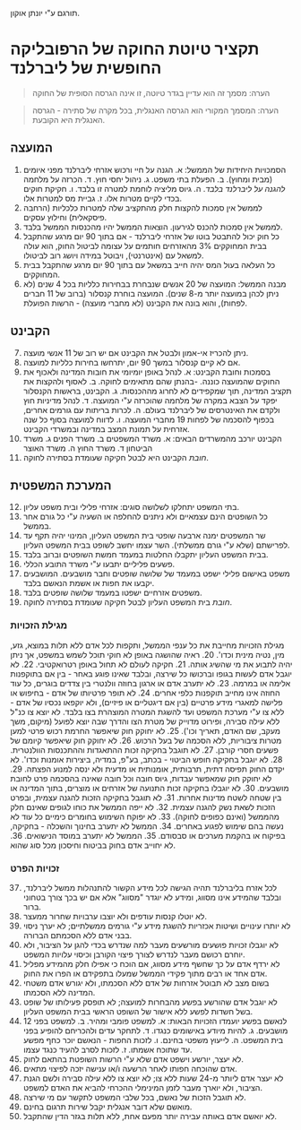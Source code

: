 תורגם ע"י יונתן אוקון.

# תקציר טיוטת החוקה של הרפובליקה החופשית של ליברלנד

> הערה: מסמך זה הוא עדיין בגדר טיוטה, זו אינה הגרסה הסופית של החוקה

> הערה: המסמך המקורי הוא הגרסה האנגלית, בכל מקרה של סתירה - הגרסה האנגלית היא הקובעת.

## המועצה
1. הסמכויות היחידות של הממשל:
א. הגנה על חיי ורכוש אזרחי ליברלנד מפני איומים (מבית ומחוץ).
ב. הפעלת בתי משפט.
ג. ניהול יחסי חוץ.
ד. הכרזה על מלחמה *להגנה על ליברלנד בלבד*.
ה. גיוס מליציה לוחמת למטרה זו בלבד.
ו. חקיקת חוקים בכדי לקיים מטרות אלו.
ז. גביית מס למטרות אלו.
2. לממשל אין סמכות להקצות חלק מהתקציב שלה למטרות כלכליות (הרחבה פיסקאלית) וחילוץ עסקים.
3. לממשל אין סמכות להכנס לגירעון. הוצאות הממשל יהיו מהכנסות הממשל בלבד.
4. כל חוק יכול להתבטל בוטו של אזרחי ליברלנד - אם בתוך 90 יום מרגע שהתקבל בבית המחוקקים 3% מהאזרחים חותמים על עצומה לביטול החוק, הוא עולה למשאל עם (אינטרנטי), ויבוטל במידה ויושג רוב לביטולו.
5. כל העלאה בעול המס יהיה חייב במשאל עם בתוך 90 יום מרגע שהתקבל בבית המחוקקים.
6. מבנה הממשל: המועצה של 20 אנשים שנבחרת בבחירות כלליות בכל 4 שנים (לא ניתן לכהן במועצה יותר מ-8 שנים). המועצה בוחרת קנסלור (ברוב של 11 חברים לפחות), והוא בונה את הקבינט (לא מחברי מועצה) - הרשות הפועלת.

## הקבינט
7. ניתן להכריז אי-אמון ולבטל את הקבינט אם יש רוב של 11 אנשי מועצה.
8. אם לא קיים קנסלור במשך 90 יום, יתרחשו בחירות כלליות למועצה.
9. בסמכות וחובת הקבינט:
א. לנהל באופן יומיומי את חובות המדינה ולאכוף את החוקים שהמועצה כוננה. -בהנתן שהם מתאימים לחוקה.
ב. לאסוף ולהקצות את תקציב המדינה, תוך שמקפידים לא לחרוג מההכנסות.
ג. הקבינט, בראשות הקנסלור יפקד על הצבא במקרה של מלחמה שהוכרזה ע"י המועצה.
ד. לנהל מדיניות חוץ ולקדם את האינטרסים של ליברלנד בעולם.
ה. לכרות בריתות עם גורמים אחרים, בכפוף להסכמה של לפחות 19 מחברי המועצה.
ו. לדווח למועצה בסוף כל שנה אזרחית על תמונת המצב במדינה ובמשרדי הקבינט.
10. הקבינט יורכב מהמשרדים הבאים:
א. משרד המשפטים
ב. משרד הפנים
ג. משרד הביטחון
ד. משרד החוץ
ה. משרד האוצר
11. *חובת* הקבינט היא לבטל חקיקה שעומדת בסתירה לחוקה.

## המערכת המשפטית
12. בתי המשפט יתחלקו לשלושה סוגים: אזרחי פלילי ובית משפט עליון.
13. כל השופטים הינם עצמאיים ולא ניתנים להחלפה או השעיה ע"י כל גורם אחר בממשל.
14. שר המשפטים ימנה ארבעה שופטי בית המשפט העליון, המינוי יהיה תקף עד לפרישתם (שלא ע"י גורם ממשלתי). השר עצמו יחשב לשופט בבית המשפט העליון.
15. בבית המשפט העליון יתקבלו החלטות במעמד חמשת השופטים וברוב בלבד.
16. פשעים פליליים יתבעו ע"י משרד התובע הכללי.
17. משפט באישום פלילי ישפט במעמד של שלושה שופטים וחבר מושבעים. המושבעים יקבעו את חפות או אשמת הנאשם בלבד.
18. משפטים אזרחיים ישפטו במעמד שלושה שופטים בלבד.
19. *חובת* בית המשפט העליון לבטל חקיקה שעומדת בסתירה לחוקה.

### מגילת הזכויות
מגילת הזכויות מחייבת את כל ענפי הממשל, ותקפות לכל אדם ללא תלות במוצא, גזע, מין, נטיה מינית וכדו'.
20. ראיה שהושגה באופן לא חוקי תוכל לשמש במשפט, אך ניתן יהיה לתבוע את מי שהשיג אותה.
21. חקיקה לעולם לא תחול באופן רטרואקטיבי.
22. לא יוגבל אדם לעשות בגופו וברכושו כל שירצה, ובלבד שאינו פוגע באחר - בין אם בתוקפנות אלימה או במרמה.
23. לא יתערב אדם או ארגון בחוזה וולנטרי בין צדדים בוגרים, כל עוד החוזה אינו מחייב תוקפנות כלפי אחרים.
24. לא תופר פרטיותו של אדם - בחיפוש או פלישה למאגרי מידע פרטיים (בין אם דיגטליים או פיזיים), ולא יוקפאו נכסיו של אדם - ללא צו ע"י מערכת המשפט ועד להשגת המטרה המוצהרת בצו בלבד. לא יוצא צו כנ"ל ללא עילה סבירה, ופירוט מדוייק של מטרת הצו והדרך שבה יוצא לפועל (מיקום, משך מעקב, שם האדם, תאריך וכו').
25. לא יחוקק חוק שיאפשר החרמת רכוש פרטי למען מטרות ציבוריות, ללא הסכמה של בעל הרכוש.
26. לא יחוקק חוק שיאפשר קיומם של פשעים חסרי קורבן.
27. לא תוגבל בחקיקה זכות ההתאגדות וההתכנסות הוולנטרית.
28. לא יוגבל בחקיקה חופש הביטוי - בכתב, בע"פ, במדיה, ביצירות אומנות וכדו'. לא יקדם החוק תפיסה דתית, תרבותית, אומנותית או מדעית ולא ינסה למנוע הפצתה.
29. לא יחוקק חוק שמאפשר עבדות, גיוס חובה וכל חובה שאינה בהסכמה פרט לחובת מושבעים.
30. לא יוגבלו בחקיקה זכות התנועה של אזרחים או מוצרים, בתוך המדינה או בין שטחה לשטח מדינות אחרות.
31. לא תוגבל בחקיקה הזכות להגנה עצמית, ובפרט הזכות לשאת נשק להגנה עצמית.
32. לא ייפה הממשל את כוחו לגופים שאינם חלק מהממשל (ואינם כפופים לחוקה).
33. לא יפוקח השימוש בחומרים כימיים כל עוד לא נעשה בהם שימוש לפגוע באחרים.
34. הממשל לא יתערב בחינוך והשכלה - בחקיקה, בפיקוח או בהקמת מערכים או סבסודם.
35. הממשל לא יתערב במוסד הנישואים.
36. לא יחוייב אדם בחוק בביטוח וחיסכון מכל סוג שהוא.

### זכויות הפרט
37. לכל אזרח בליברלנד תהיה הגישה לכל מידע הקשור להתנהלות ממשל ליברלנד, ובלבד שהמידע אינו מסווג, ומידע לא יוגדר "מסווג" אלא אם יש בכך צורך בטחוני ברור.
38. לא יוטלו קנסות עודפים ולא יוצבו ערבויות שחרור ממעצר.
39. לא יותרו עינויים ושיטות אכזריות להשגת מידע ע"י גורמים ממשלתיים; לא יערך ניסוי בבני אדם ללא הסכמתם הברורה.
40. לא יוגבלו זכויות פושעים מורשעים מעבר למה שנדרש בכדי להגן על הציבור, ולא יוחרם רכושם מעבר לנדרש לצורך פיצוי הקורבן וכיסוי עלויות המשפט.
41. לא ירדף אדם על כך שחשף מידע מסווג, אם הוכח כי אפילו חלק מהמידע מפליל אדם אחד או רבים מתוך פקידי הממשל שמעלו בתפקידם או הפרו את החוק.
42. בשום מצב לא תבוטל אזרחות של אדם ללא הסכמתו, ולא יגורש אדם משטחי המדינה ללא הסכמתו.
43. לא יוגבל אדם שהורשע בפשע מהבחרות למועצה; לא תופסק פעילותו של שופט בשל חשדות לפשע ללא אישור של השופט הראשי בבית המשפט העליון.
44. לנאשם בפשע יועמדו הזכויות הבאות:
א. למשפט פומבי ומהיר.
ב. למשפט בפני 12 מושבעים.
ג. להיות מיודע באישומים כנגדו.
ד. לתחקר עדים ולהכריחם להופיע בפני בית המשפט.
ה. לייעוץ משפטי בחינם.
ו. לזכות החפות - הנאשם יוכר כחף מפשע עד שתוכח אשמתו.
ז. לזכות לסרב להעיד כנגד עצמו.
45. לא יעצר, יורשע וישפט אדם שלא ע"י הרשות השופטת בהתאם לחוק.
46. אדם שהוכחה חפותו לאחר הרשעה ו/או ענישה יזכה לפיצוי מתאים.
47. לא יעצר אדם ליותר מ-24 שעות ללא צו; לא יוצא צו ללא עילה סבירה ולשם הגנת הציבור, ולא יוארך מעבר לזמן המינימלי ההכרחי להביא את האדם למשפט.
48. לא תוגבל הזכות של נאשם, בכל שלבי המשפט לתקשר עם מי שירצה.
49. מואשם שלא דובר אנגלית יקבל שירות תרגום בחינם.
50. לא יואשם אדם באותה עבירה יותר מפעם אחת, ללא תלות בגזר הדין שהתקבל.
